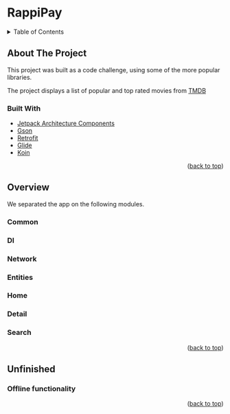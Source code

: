 # RappiPay




<!-- TABLE OF CONTENTS -->
<details>
  <summary>Table of Contents</summary>
  <ol>
    <li>
      <a href="#about-the-project">About The Project</a>
      <ul>
        <li><a href="#built-with">Built With</a></li>
      </ul>
    </li>
    <li><a href="#overview">Overview</a></li>
    <li><a href="#unfinished">Unfinished</a></li>
  </ol>
</details>



<!-- ABOUT THE PROJECT -->
## About The Project

This project was built as a code challenge, using some of the more popular libraries.

The project displays a list of popular and top rated movies from [TMDB](https://developers.themoviedb.org/3/getting-started/introduction) 

### Built With
* [Jetpack Architecture Components](https://developer.android.com/topic/libraries/architecture/lifecycle)
* [Gson](https://github.com/google/gson)
* [Retrofit](https://square.github.io/retrofit/)
* [Glide](https://github.com/bumptech/glide)
* [Koin](https://insert-koin.io/)

<p align="right">(<a href="#top">back to top</a>)</p>



<!-- OVERVIEW -->
## Overview

We separated the app on the following modules.

### Common

### DI

### Network

### Entities

### Home

### Detail

### Search

<p align="right">(<a href="#top">back to top</a>)</p>

<!-- UNFINISHED -->
## Unfinished

### Offline functionality

<p align="right">(<a href="#top">back to top</a>)</p>


